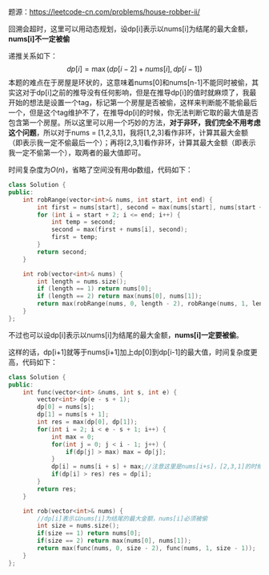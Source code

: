 题源：https://leetcode-cn.com/problems/house-robber-ii/

回溯会超时，这里可以用动态规划，设dp[i]表示以nums[i]为结尾的最大金额，**nums[i]不一定被偷**

递推关系如下：
$$
d p[i]=\max (d p[i-2]+n u m s[i], d p[i-1])
$$
本题的难点在于房屋是环状的，这意味着nums[0]和nums[n-1]不能同时被偷，其实这对于dp[i]之前的推导没有任何影响，但是在推导dp[i]的值时就麻烦了，我最开始的想法是设置一个tag，标记第一个房屋是否被偷，这样来判断能不能偷最后一个，但是这个tag维护不了，在推导dp[i]的时候，你无法判断它取的最大值是否包含第一个房屋。所以这里可以用一个巧妙的方法，**对于非环，我们完全不用考虑这个问题**，所以对于nums = [1,2,3,1]，我将[1,2,3]看作非环，计算其最大金额（即表示我一定不偷最后一个）；再将[2,3,1]看作非环，计算其最大金额（即表示我一定不偷第一个），取两者的最大值即可。

时间复杂度为$O(n)$，省略了空间没有用dp数组，代码如下：

```c++
class Solution {
public:
    int robRange(vector<int>& nums, int start, int end) {
        int first = nums[start], second = max(nums[start], nums[start + 1]);
        for (int i = start + 2; i <= end; i++) {
            int temp = second;
            second = max(first + nums[i], second);
            first = temp;
        }
        return second;
    }

    int rob(vector<int>& nums) {
        int length = nums.size();
        if (length == 1) return nums[0];
        if (length == 2) return max(nums[0], nums[1]);
        return max(robRange(nums, 0, length - 2), robRange(nums, 1, length - 1));
    }
};
```

不过也可以设dp[i]表示以nums[i]为结尾的最大金额，**nums[i]一定要被偷**。

这样的话，dp[i+1]就等于nums[i+1]加上dp[0]到dp[i-1]的最大值，时间复杂度更高，代码如下：

```c++
class Solution {
public:
    int func(vector<int> &nums, int s, int e) {
        vector<int> dp(e - s + 1);
        dp[0] = nums[s];
        dp[1] = nums[s + 1];
        int res = max(dp[0], dp[1]);
        for(int i = 2; i < e - s + 1; i++) {
            int max = 0;           
            for(int j = 0; j < i - 1; j++) {
                if(dp[j] > max) max = dp[j];
            }
            dp[i] = nums[i + s] + max;//注意这里是nums[i+s]，[2,3,1]的时候下标后移了
            if(dp[i] > res) res = dp[i];
        }
        return res;
    }

    int rob(vector<int>& nums) {
        //dp[i]表示以nums[i]为结尾的最大金额，nums[i]必须被偷
        int size = nums.size();
        if(size == 1) return nums[0];
        if(size == 2) return max(nums[0], nums[1]);
        return max(func(nums, 0, size - 2), func(nums, 1, size - 1));
    }
};
```

